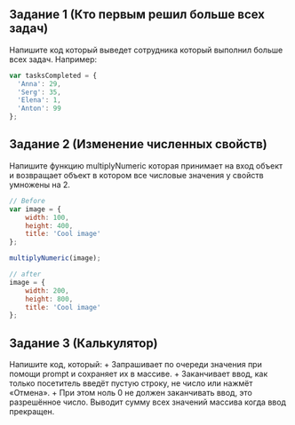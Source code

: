 ## <a name='task1'>Задание 1 (Кто первым решил больше всех задач)<a>
Напишите код который выведет сотрудника который выполнил больше всех задач.
Например:
```javascript
var tasksCompleted = {
  'Anna': 29,
  'Serg': 35,
  'Elena': 1,
  'Anton': 99
};
```

## <a name='task2'>Задание 2 (Изменение численных свойств)<a>
Напишите функцию multiplyNumeric которая принимает на вход объект и возвращает объект в котором все числовые значения у свойств умножены на 2.
```javascript
// Before
var image = {
	width: 100,
	height: 400,
	title: 'Cool image'
};

multiplyNumeric(image);

// after
image = {
	width: 200,
	height: 800,
	title: 'Cool image'
};
```

## <a name='task1'>Задание 3 (Калькулятор)<a>
Напишите код, который:
	+	Запрашивает по очереди значения при помощи prompt и сохраняет их в массиве.
	+	Заканчивает ввод, как только посетитель введёт пустую строку, не число или нажмёт «Отмена».
	+	При этом ноль 0 не должен заканчивать ввод, это разрешённое число.
Выводит сумму всех значений массива когда ввод прекращен.